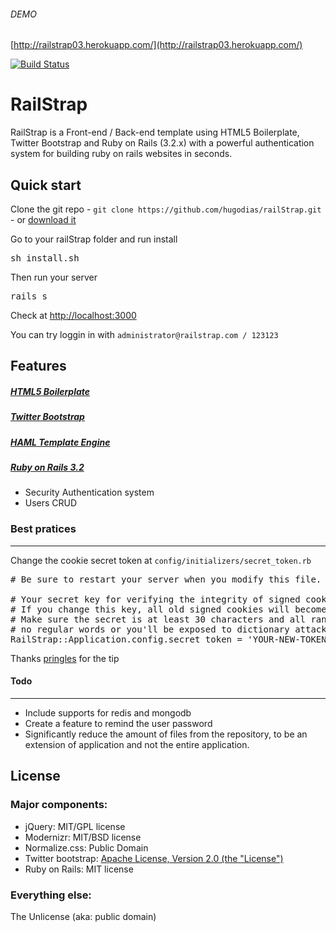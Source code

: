 ###### DEMO
[http://railstrap03.herokuapp.com/](http://railstrap03.herokuapp.com/)

[![Build Status](https://api.travis-ci.org/hugodias/railStrap.png)](https://travis-ci.org/hugodias/railStrap)

# RailStrap

RailStrap is a Front-end / Back-end template using HTML5 Boilerplate, Twitter Bootstrap and Ruby on Rails (3.2.x) with a powerful authentication system for building ruby on rails websites in seconds.

## Quick start

Clone the git repo - `git clone https://github.com/hugodias/railStrap.git` - or [download it](https://github.com/hugodias/railStrap/zipball/master)

Go to your railStrap folder and run install
<pre>
sh install.sh
</pre>

Then run your server
<pre>
rails s
</pre>

Check at [http://localhost:3000](http://localhost:3000)

You can try loggin in with `administrator@railstrap.com / 123123`

## Features

##### [HTML5 Boilerplate](https://github.com/h5bp/html5-boilerplate/)

##### [Twitter Bootstrap](http://twitter.github.com/bootstrap/index.html)

##### [HAML Template Engine](http://haml.info/)

##### [Ruby on Rails 3.2](http://rubyonrails.org/)
* Security Authentication system
* Users CRUD


### Best pratices
---
Change the cookie secret token at
`config/initializers/secret_token.rb`
<pre>
# Be sure to restart your server when you modify this file.

# Your secret key for verifying the integrity of signed cookies.
# If you change this key, all old signed cookies will become invalid!
# Make sure the secret is at least 30 characters and all random,
# no regular words or you'll be exposed to dictionary attacks.
RailStrap::Application.config.secret_token = 'YOUR-NEW-TOKEN-HERE'
</pre>

Thanks [pringles](http://news.ycombinator.com/user?id=pringles) for the tip


#### Todo
---

* Include supports for redis and mongodb
* Create a feature to remind the user password
* Significantly reduce the amount of files from the repository, to be an extension of application and not the entire application.

## License

### Major components:

* jQuery: MIT/GPL license
* Modernizr: MIT/BSD license
* Normalize.css: Public Domain
* Twitter bootstrap: [Apache License, Version 2.0 (the "License")](http://www.apache.org/licenses/LICENSE-2.0)
* Ruby on Rails: MIT license

### Everything else:

The Unlicense (aka: public domain)
